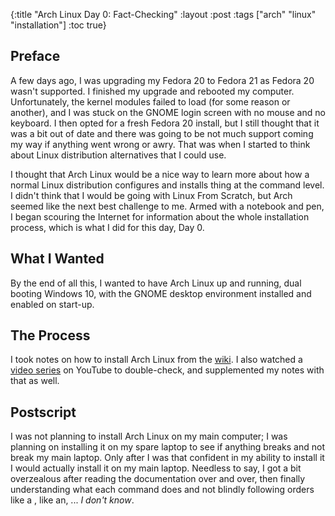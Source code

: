 {:title "Arch Linux Day 0: Fact-Checking"
 :layout :post
 :tags  ["arch" "linux" "installation"]
 :toc true}

## Preface

A few days ago, I was upgrading my Fedora 20 to Fedora 21 as Fedora 20 wasn't
supported. I finished my upgrade and rebooted my computer. Unfortunately, the
kernel modules failed to load (for some reason or another), and I was stuck on
the GNOME login screen with no mouse and no keyboard. I then opted for a fresh
Fedora 20 install, but I still thought that it was a bit out of date and there
was going to be not much support coming my way if anything went wrong or awry.
That was when I started to think about Linux distribution alternatives that I
could use.

I thought that Arch Linux would be a nice way to learn more about how a normal
Linux distribution configures and installs thing at the command level. I didn't
think that I would be going with Linux From Scratch, but Arch seemed like the
next best challenge to me. Armed with a notebook and pen, I began scouring the
Internet for information about the whole installation process, which is what I
did for this day, Day 0.

## What I Wanted

By the end of all this, I wanted to have Arch Linux up and running, dual
booting Windows 10, with the GNOME desktop environment installed and enabled on
start-up.

## The Process

I took notes on how to install Arch Linux from the [wiki][wiki]. I also watched
a [video series][vids] on YouTube to double-check, and supplemented my notes
with that as well.

## Postscript

I was not planning to install Arch Linux on my main computer; I was planning on
installing it on my spare laptop to see if anything breaks and not break my
main laptop. Only after I was that confident in my ability to install it I
would actually install it on my main laptop. Needless to say, I got a bit
overzealous after reading the documentation over and over, then finally
understanding what each command does and not blindly following orders like a
, like an, ... *I don't know*.

[wiki]: https://wiki.archlinux.org/index.php/Installation_guide
[vids]: https://www.youtube.com/watch?v=kQFzVG4wZEg
